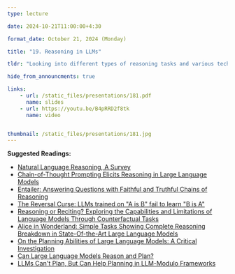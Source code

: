 ```yaml
---
type: lecture

date: 2024-10-21T11:00:00+4:30

format_date: October 21, 2024 (Monday)

title: "19. Reasoning in LLMs"

tldr: "Looking into different types of reasoning tasks and various techniques (like, Chain-of-Thought prompting, backward chaining, etc.) facilitating LLMs to solve these tasks. Overview of various reasoning benchmarks and discussion on whether LLMs can truly reason and plan, highlighting both current capabilities and limitations."

hide_from_announcments: true

links: 
    - url: /static_files/presentations/181.pdf
      name: slides
    - url: https://youtu.be/B4pRRD2f8tk
      name: video


thumbnail: /static_files/presentations/181.jpg
---
```

<!-- Other additional contents using markdown -->
**Suggested Readings:**
- [Natural Language Reasoning, A Survey](https://dl.acm.org/doi/pdf/10.1145/3664194)
- [Chain-of-Thought Prompting Elicits Reasoning in Large Language Models](https://arxiv.org/pdf/2201.11903)
- [Entailer: Answering Questions with Faithful and Truthful Chains of Reasoning](https://arxiv.org/pdf/2210.12217)
- [The Reversal Curse: LLMs trained on "A is B" fail to learn "B is A"](https://arxiv.org/pdf/2309.12288)
- [Reasoning or Reciting? Exploring the Capabilities and Limitations of Language Models Through Counterfactual Tasks](https://aclanthology.org/2024.naacl-long.102.pdf)
- [Alice in Wonderland: Simple Tasks Showing Complete Reasoning Breakdown in State-Of-the-Art Large Language Models](https://arxiv.org/pdf/2406.02061)
- [On the Planning Abilities of Large Language Models: A Critical Investigation](https://arxiv.org/pdf/2305.15771)
- [Can Large Language Models Reason and Plan?](https://arxiv.org/pdf/2403.04121v2)
- [LLMs Can't Plan, But Can Help Planning in LLM-Modulo Frameworks](https://arxiv.org/pdf/2402.01817)
